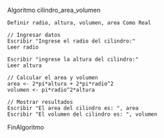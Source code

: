 Algoritmo cilindro_area_volumen
	
	Definir radio, altura, volumen, area Como Real
	
	// Ingresar datos
	Escribir "Ingrese el radio del cilindro:"
	Leer radio
	
	Escribir "ingrese la altura del cilindro:"
	Leer altura
	
	// Calcular el area y volumen
	area <- 2*pi*altura + 2*pi*radio^2
	volumen <- pi*radio^2*altura
	
	// Mostrar resultados
	Escribir "El area del cilindro es: ", area
	Escribir "El volumen del cilindro es: ", volumen
	
FinAlgoritmo
